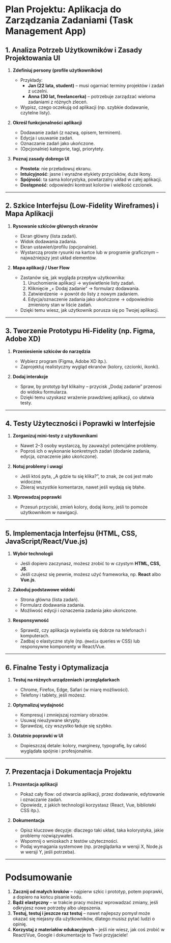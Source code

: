 # Plan Projektu: Aplikacja do Zarządzania Zadaniami (Task Management App)

## 1. Analiza Potrzeb Użytkowników i Zasady Projektowania UI

1. **Zdefiniuj persony (profile użytkowników)**
   - Przykłady:
     - **Jan (22 lata, student)** – musi ogarniać terminy projektów i zadań z uczelni.  
     - **Anna (30 lat, freelancerka)** – potrzebuje zarządzać wieloma zadaniami z różnych zleceń.
   - Wypisz, czego oczekują od aplikacji (np. szybkie dodawanie, czytelne listy).

2. **Określ funkcjonalności aplikacji**
   - Dodawanie zadań (z nazwą, opisem, terminem).
   - Edycja i usuwanie zadań.
   - Oznaczanie zadań jako ukończone.
   - (Opcjonalnie) kategorie, tagi, priorytety.

3. **Poznaj zasady dobrego UI**
   - **Prostota**: nie przeładowuj ekranu.
   - **Intuicyjność**: jasne i wyraźne etykiety przycisków, duże ikony.
   - **Spójność**: ta sama kolorystyka, powtarzalny układ w całej aplikacji.
   - **Dostępność**: odpowiedni kontrast kolorów i wielkość czcionek.

---

## 2. Szkice Interfejsu (Low-Fidelity Wireframes) i Mapa Aplikacji

1. **Rysowanie szkiców głównych ekranów**
   - Ekran główny (lista zadań).
   - Widok dodawania zadania.
   - Ekran ustawień/profilu (opcjonalnie).
   - Wystarczą proste rysunki na kartce lub w programie graficznym – najważniejszy jest układ elementów.

2. **Mapa aplikacji / User Flow**
   - Zastanów się, jak wygląda przepływ użytkownika:
     1. Uruchomienie aplikacji → wyświetlenie listy zadań.
     2. Kliknięcie „+ Dodaj zadanie” → formularz dodawania.
     3. Zatwierdzenie → powrót do listy z nowym zadaniem.
     4. Edycja/oznaczenie zadania jako ukończone → odpowiednio zmieniony stan w liście zadań.
   - Dzięki temu wiesz, jak użytkownik porusza się po Twojej aplikacji.

---

## 3. Tworzenie Prototypu Hi-Fidelity (np. Figma, Adobe XD)

1. **Przeniesienie szkiców do narzędzia**
   - Wybierz program (Figma, Adobe XD itp.).
   - Zaprojektuj realistyczny wygląd ekranów (kolory, czcionki, ikonki).

2. **Dodaj interakcje**
   - Spraw, by prototyp był klikalny – przycisk „Dodaj zadanie” przenosi do widoku formularza.
   - Dzięki temu uzyskasz wrażenie prawdziwej aplikacji, co ułatwia testy.

---

## 4. Testy Użyteczności i Poprawki w Interfejsie

1. **Zorganizuj mini-testy z użytkownikami**
   - Nawet 2–3 osoby wystarczą, by zauważyć potencjalne problemy.
   - Poproś ich o wykonanie konkretnych zadań (dodanie zadania, edycja, oznaczenie jako ukończone).

2. **Notuj problemy i uwagi**
   - Jeśli ktoś pyta, „A gdzie tu się klika?”, to znak, że coś jest mało widoczne.
   - Zbieraj wszystkie komentarze, nawet jeśli wydają się błahe.

3. **Wprowadzaj poprawki**
   - Przesuń przyciski, zmień kolory, dodaj ikony, jeśli to pomoże użytkownikom w nawigacji.

---

## 5. Implementacja Interfejsu (HTML, CSS, JavaScript/React/Vue.js)

1. **Wybór technologii**
   - Jeśli dopiero zaczynasz, możesz zrobić to w czystym **HTML, CSS, JS**.
   - Jeśli czujesz się pewnie, możesz użyć frameworka, np. **React** albo **Vue.js**.

2. **Zakoduj podstawowe widoki**
   - Strona główna (lista zadań).
   - Formularz dodawania zadania.
   - Możliwość edycji i oznaczenia zadania jako ukończone.

3. **Responsywność**
   - Sprawdź, czy aplikacja wyświetla się dobrze na telefonach i komputerach.
   - Zadbaj o elastyczne style (np. `@media` queries w CSS) lub responsywne komponenty w React/Vue.

---

## 6. Finalne Testy i Optymalizacja

1. **Testuj na różnych urządzeniach i przeglądarkach**
   - Chrome, Firefox, Edge, Safari (w miarę możliwości).
   - Telefony i tablety, jeśli możesz.

2. **Optymalizuj wydajność**
   - Kompresuj i zmniejszaj rozmiary obrazów.
   - Usuwaj nieużywane skrypty.
   - Sprawdzaj, czy wszystko ładuje się szybko.

3. **Ostatnie poprawki w UI**
   - Dopieszczaj detale: kolory, marginesy, typografię, by całość wyglądała spójnie i profesjonalnie.

---

## 7. Prezentacja i Dokumentacja Projektu

1. **Prezentacja aplikacji**
   - Pokaż cały flow: od otwarcia aplikacji, przez dodawanie, edytowanie i oznaczanie zadań.
   - Opowiedz, z jakich technologii korzystasz (React, Vue, biblioteki CSS itp.).

2. **Dokumentacja**
   - Opisz kluczowe decyzje: dlaczego taki układ, taka kolorystyka, jakie problemy rozwiązywałeś.
   - Wspomnij o wnioskach z testów użyteczności.
   - Podaj wymagania systemowe (np. przeglądarka w wersji X, Node.js w wersji Y, jeśli potrzeba).

---

# Podsumowanie

1. **Zacznij od małych kroków** – najpierw szkic i prototyp, potem poprawki, a dopiero na końcu pisanie kodu.
2. **Bądź elastyczny** – w trakcie pracy możesz wprowadzać zmiany, jeśli odkryjesz nowe potrzeby albo ulepszenia.
3. **Testuj, testuj i jeszcze raz testuj** – nawet najlepszy pomysł może okazać się niejasny dla użytkowników, dlatego musisz pytać ludzi o opinię.
4. **Korzystaj z materiałów edukacyjnych** – jeśli nie wiesz, jak coś zrobić w React/Vue, Google i dokumentacje to Twoi przyjaciele!
